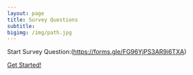 ```yaml
---
layout: page
title: Survey Questions
subtitle:
bigimg: /img/path.jpg
---
```


Start Survey Question:(https://forms.gle/FG96YjPS3AR9i6TXA)
<div class="get-started-wrap">
  <a class="btn btn-success btn-lg get-started-btn" href="https://github.com/daattali/beautiful-jekyll#readme">Get Started!</a>
</div>
<br/>

